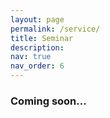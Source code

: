 ```yaml
---
layout: page
permalink: /service/
title: Seminar
description:
nav: true
nav_order: 6
---
```

### Coming soon...
